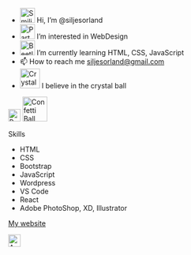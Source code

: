 - <img src="https://raw.githubusercontent.com/Tarikul-Islam-Anik/Animated-Fluent-Emojis/master/Emojis/Smilies/Smiling%20Face%20with%20Open%20Hands.png" alt="Smiling Face with Open Hands" width="30" height="30" /> Hi, I’m @siljesorland
- <img src="https://raw.githubusercontent.com/Tarikul-Islam-Anik/Animated-Fluent-Emojis/master/Emojis/Activities/Party%20Popper.png" alt="Party Popper" width="30" height="30" /> I’m interested in WebDesign
- <img src="https://raw.githubusercontent.com/Tarikul-Islam-Anik/Animated-Fluent-Emojis/master/Emojis/Animals/Beetle.png" alt="Beetle" width="30" height="30" /> I’m currently learning HTML, CSS, JavaScript
- 📫 How to reach me siljesorland@gmail.com
- <img src="https://raw.githubusercontent.com/Tarikul-Islam-Anik/Animated-Fluent-Emojis/master/Emojis/Activities/Crystal%20Ball.png" alt="Crystal Ball" width="40" height="40" /> I believe in the crystal ball


<img src="https://raw.githubusercontent.com/Tarikul-Islam-Anik/Animated-Fluent-Emojis/master/Emojis/Smilies/Partying%20Face.png" alt="Partying Face" width="25" height="25" />
<img src="https://raw.githubusercontent.com/Tarikul-Islam-Anik/Animated-Fluent-Emojis/master/Emojis/Activities/Confetti%20Ball.png" alt="Confetti Ball" width="50" height="50" />

Skills
- HTML
- CSS
- Bootstrap
- JavaScript
- Wordpress
- VS Code
- React
- Adobe PhotoShop, XD, Illustrator

[My website](https://siljesorland.netlify.app/)

<img src="https://raw.githubusercontent.com/Tarikul-Islam-Anik/Animated-Fluent-Emojis/master/Emojis/Smilies/Anguished%20Face.png" alt="Anguished Face" width="25" height="25" />

<!---
siljesorland/siljesorland is a ✨ special ✨ repository because its `README.md` (this file) appears on your GitHub profile.
You can click the Preview link to take a look at your changes.
--->
